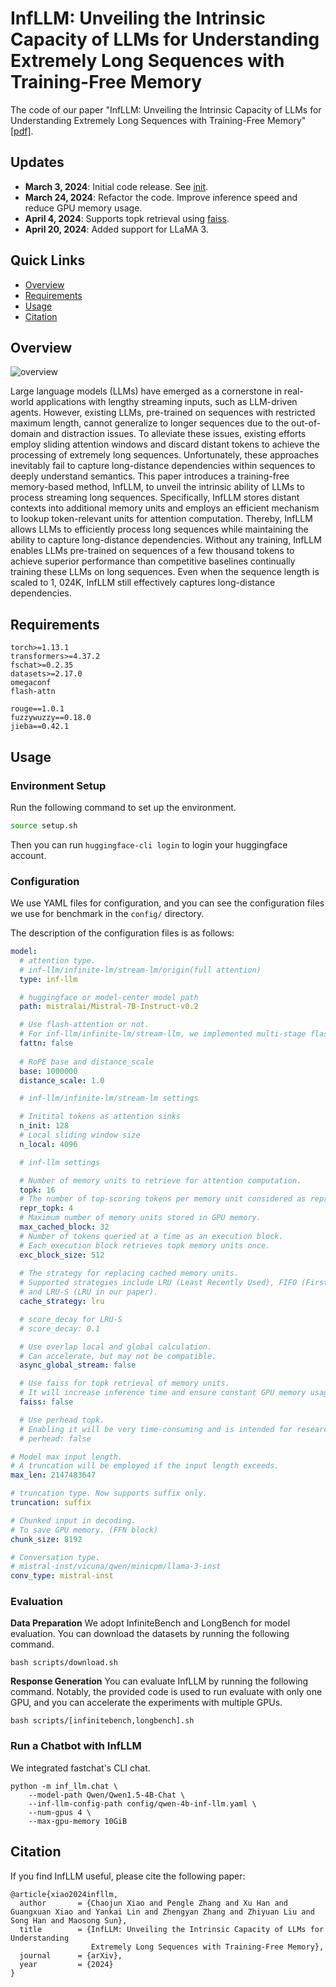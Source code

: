 # InfLLM: Unveiling the Intrinsic Capacity of LLMs for Understanding Extremely Long Sequences with Training-Free Memory

The code of our paper "InfLLM: Unveiling the Intrinsic Capacity of LLMs for Understanding Extremely Long Sequences with Training-Free Memory" [[pdf]](https://arxiv.org/pdf/2402.04617.pdf).

## Updates
  - **March 3, 2024**: Initial code release. See [init](https://github.com/thunlp/InfLLM/tree/init).
  - **March 24, 2024**: Refactor the code. Improve inference speed and reduce GPU memory usage.
  - **April 4, 2024**: Supports topk retrieval using [faiss](https://github.com/facebookresearch/faiss).
  - **April 20, 2024**: Added support for LLaMA 3.

## Quick Links
* [Overview](#overview)
* [Requirements](#requirements)
* [Usage](#usage)
* [Citation](#citation)

## Overview

![overview](image/framework.png)

Large language models (LLMs) have emerged as a cornerstone in real-world applications with lengthy streaming inputs, such as LLM-driven agents. However, existing LLMs, pre-trained on sequences with restricted maximum length, cannot generalize to longer sequences due to the out-of-domain and distraction issues. To alleviate these issues, existing efforts employ sliding attention windows and discard distant tokens to achieve the processing of extremely long sequences. Unfortunately, these approaches inevitably fail to capture long-distance dependencies within sequences to deeply understand semantics. This paper introduces a training-free memory-based method, InfLLM, to unveil the intrinsic ability of LLMs to process streaming long sequences. Specifically, InfLLM stores distant contexts into additional memory units and employs an efficient mechanism to lookup token-relevant units for attention computation. Thereby, InfLLM allows LLMs to efficiently process long sequences while maintaining the ability to capture long-distance dependencies. Without any training, InfLLM enables LLMs pre-trained on sequences of a few thousand tokens to achieve superior performance than competitive baselines continually training these LLMs on long sequences. Even when the sequence length is scaled to 1, 024K, InfLLM still effectively captures long-distance dependencies.


## Requirements
```
torch>=1.13.1
transformers>=4.37.2
fschat>=0.2.35
datasets>=2.17.0
omegaconf
flash-attn

rouge==1.0.1
fuzzywuzzy==0.18.0
jieba==0.42.1
```

## Usage

### Environment Setup
Run the following command to set up the environment.
```bash
source setup.sh
```

Then you can run `huggingface-cli login` to login your huggingface account.

### Configuration

We use YAML files for configuration, and you can see the configuration files we use for benchmark in the `config/` directory. 

The description of the configuration files is as follows:

```yaml
model: 
  # attention type. 
  # inf-llm/infinite-lm/stream-lm/origin(full attention)
  type: inf-llm 

  # huggingface or model-center model path
  path: mistralai/Mistral-7B-Instruct-v0.2 

  # Use flash-attention or not. 
  # For inf-llm/infinite-lm/stream-llm, we implemented multi-stage flash-attention by OpenAI's Triton.
  fattn: false 
  
  # RoPE base and distance_scale
  base: 1000000
  distance_scale: 1.0

  # inf-llm/infinite-lm/stream-lm settings

  # Initital tokens as attention sinks
  n_init: 128   
  # Local sliding window size
  n_local: 4096 

  # inf-llm settings

  # Number of memory units to retrieve for attention computation.
  topk: 16  
  # The number of top-scoring tokens per memory unit considered as representative elements. 
  repr_topk: 4 
  # Maximum number of memory units stored in GPU memory. 
  max_cached_block: 32
  # Number of tokens queried at a time as an execution block.
  # Each execution block retrieves topk memory units once.
  exc_block_size: 512
  
  # The strategy for replacing cached memory units. 
  # Supported strategies include LRU (Least Recently Used), FIFO (First In, First Out), 
  # and LRU-S (LRU in our paper).
  cache_strategy: lru

  # score_decay for LRU-S
  # score_decay: 0.1

  # Use overlap local and global calculation.
  # Can accelerate, but may not be compatible.
  async_global_stream: false

  # Use faiss for topk retrieval of memory units. 
  # It will increase inference time and ensure constant GPU memory usage.
  faiss: false 

  # Use perhead topk. 
  # Enabling it will be very time-consuming and is intended for research use only.
  # perhead: false

# Model max input length.
# A truncation will be employed if the input length exceeds.
max_len: 2147483647

# truncation type. Now supports suffix only.
truncation: suffix

# Chunked input in decoding.
# To save GPU memory. (FFN block)
chunk_size: 8192

# Conversation type. 
# mistral-inst/vicuna/qwen/minicpm/llama-3-inst
conv_type: mistral-inst
```

### Evaluation

**Data Preparation**
We adopt InfiniteBench and LongBench for model evaluation. You can download the datasets by running the following command.
```
bash scripts/download.sh
```

**Response Generation**
You can evaluate InfLLM by running the following command. Notably, the provided code is used to run evaluate with only one GPU, and you can accelerate the experiments with multiple GPUs.
```
bash scripts/[infinitebench,longbench].sh
```

### Run a Chatbot with InfLLM

We integrated fastchat's CLI chat.

```
python -m inf_llm.chat \
    --model-path Qwen/Qwen1.5-4B-Chat \
    --inf-llm-config-path config/qwen-4b-inf-llm.yaml \
    --num-gpus 4 \
    --max-gpu-memory 10GiB
```

## Citation
If you find InfLLM useful, please cite the following paper:
```
@article{xiao2024infllm,
  author       = {Chaojun Xiao and Pengle Zhang and Xu Han and Guangxuan Xiao and Yankai Lin and Zhengyan Zhang and Zhiyuan Liu and Song Han and Maosong Sun},
  title        = {InfLLM: Unveiling the Intrinsic Capacity of LLMs for Understanding
                  Extremely Long Sequences with Training-Free Memory},
  journal      = {arXiv},
  year         = {2024}
}
```



